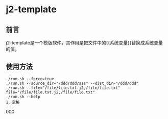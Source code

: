 # j2-template

## 前言

j2-template是一个模版软件，其作用是把文件中的{{系统变量}}替换成系统变量的值。


## 使用方法

```
./run.sh --force=true
./run.sh --source_dir="/ddd/ddd/sss" --dist_dir="/ddd/ddd"
./run.sh --file="/file/file.txt.j2,/file/file.txt"   --file="/file/file.txt.j2,/file/file.txt"
./run.sh --help
1、空格
```


000
